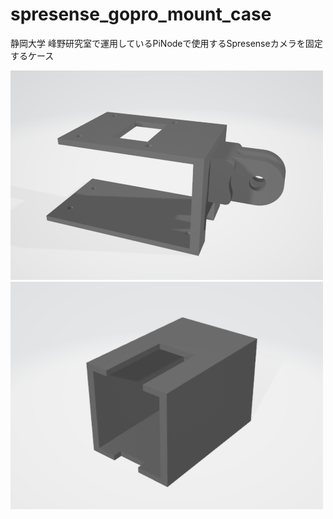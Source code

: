 # spresense_gopro_mount_case
静岡大学 峰野研究室で運用しているPiNodeで使用するSpresenseカメラを固定するケース

<img src="github_page/base_mount.png" width="500px">

<img src="github_page/case.png" width="500px">